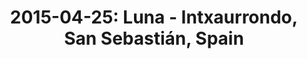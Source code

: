 ---
layout: show
title: '2015-04-25: Luna - Intxaurrondo, San Sebastián, Spain'
name: 2015-04-25-luna-intxaurrondo-san-sebastian-spain
show-venue: 'Intxaurrondo, San Sebastián, Spain'
show-setlist: [
  "Slide",
  "Malibu Love Nest",
  "Chinatown",
  "Sideshow by the Seashore",
  "Lost in Space",
  "Speedbumps",
  "Still at Home",
  "This Time Around",
  "Friendly Advice",
  "Tracy I Love You",
  "Bewitched",
  "Bonnie and Clyde",
  "Indian Summer",
  "[encore]",
  "Sweet Child o' Mine",
  "23 Minutes in Brussels"
  ]
setlist-source: '<p><a href="https://instagram.com/p/18UkrAgweW/?taken-by=luna_nyc">luna_nyc on instagram</a></p>'
show-date: 2015-04-25
category: 2015
show-radio: 
show-lastfm: 
show-cancelled: 
performers: [
  "Dean Wareham - guitar/vocals",
  "Sean Eden - guitar/vocals",
  "Lee Wall - drums",
  "Britta Phillips - bass/vocals"
  ]
facebook-event-url: 
show-poster-url: 'http://media.fullofwishes.co.uk/02-luna/pictures/luna-tour-spain-2015.jpg'
show-ticket-url: 
show-venue-website: 
show-additional: 
---